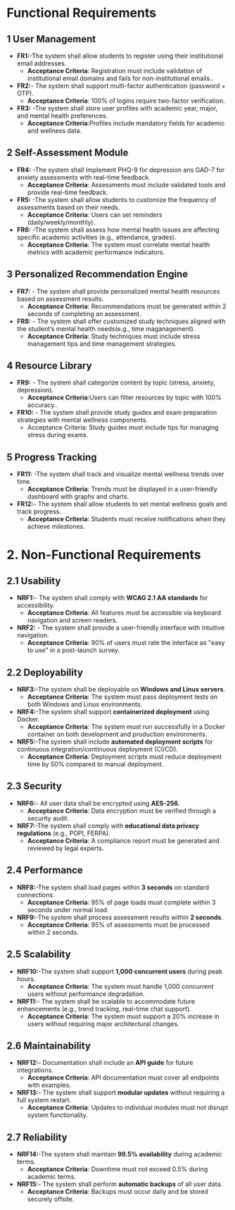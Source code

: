 # Functional Requirements

## 1 User Management
- **FR1:**-The system shall allow students to register using their institutional email addresses.
     - **Acceptance Criteria**: Registration must include validation of institutional email domains and fails for non-institutional emails..
- **FR2:**- The system shall support multi-factor authentication (password + OTP).
     - **Acceptance Criteria**: 100% of logins require two-factor verification.
- **FR3:** -The system shall store user profiles with academic year, major, and mental health preferences.
     - **Acceptance Criteria**:Profiles include mandatory fields for academic and wellness data.
## 2 Self-Assessment Module
- **FR4:** -The system shall implement PHQ-9 for depression ans GAD-7 for anxiety assessments with real-time feedback. 
   - **Acceptance Criteria**: Assessments must include validated tools and provide real-time feedback.
- **FR5:** -The system shall allow students to customize the frequency of assessments based on their needs.
   - **Acceptance Criteria**: Users can set reminders (daily/weekly/monthly).
- **FR6:** -The system shall assess how mental health issues are affecting specific academic activities (e.g., attendance, grades).
    - **Acceptance Criteria**: The system must correlate mental health metrics with academic performance indicators.

## 3 Personalized Recommendation Engine
- **FR7:** - The system shall provide personalized mental health resources based on assessment results.
   - **Acceptance Criteria**: Recommendations must be generated within 2 seconds of completing an assessment.
- **FR8:** - The system shall offer customized study techniques aligned with the student’s mental health needs(e.g., time maganagement).
   - **Acceptance Criteria**: Study techniques must include stress management tips and time management strategies.
## 4 Resource Library
- **FR9:** - The system shall categorize content by topic (stress, anxiety, depression).
    - **Acceptance Criteria**:Users can filter resources by topic with 100% accuracy..
- **FR10:** - The system shall provide study guides and exam preparation strategies with mental wellness components.
     - Acceptance Criteria: Study guides must include tips for managing stress during exams.
## 5 Progress Tracking
- **FR11:** -The system shall track and visualize mental wellness trends over time.
     - **Acceptance Criteria**: Trends must be displayed in a user-friendly dashboard with graphs and charts.
- **FR12:**- The system shall allow students to set mental wellness goals and track progress.
    - **Acceptance Criteria**: Students must receive notifications when they achieve milestones.

# 2. Non-Functional Requirements

## 2.1 Usability
- **NRF1:**- The system shall comply with **WCAG 2.1 AA standards** for accessibility.
   - **Acceptance Criteria**: All features must be accessible via keyboard navigation and screen readers.
- **NRF2:** - The system shall provide a user-friendly interface with intuitive navigation.
   - **Acceptance Criteria**: 90% of users must rate the interface as "easy to use" in a post-launch survey.
## 2.2 Deployability
- **NRF3:**-The system shall be deployable on **Windows and Linux servers**.
    - **Acceptance Criteria**: The system must pass deployment tests on both Windows and Linux environments.
- **NRF4:**-The system shall support **containerized deployment** using Docker.
    - **Acceptance Criteria**: The system must run successfully in a Docker container on both development and production environments.
- **NRF5:**-The system shall include **automated deployment scripts** for continuous integration/continuous deployment (CI/CD).
    - **Acceptance Criteria**: Deployment scripts must reduce deployment time by 50% compared to manual deployment.
## 2.3 Security
- **NRF6:**- All user data shall be encrypted using **AES-256**.
   - **Acceptance Criteria**: Data encryption must be verified through a security audit.
- **NRF7:**-The system shall comply with **educational data privacy regulations** (e.g., POPI, FERPA).
   - **Acceptance Criteria**: A compliance report must be generated and reviewed by legal experts.

## 2.4 Performance
- **NRF8:**-The system shall load pages within **3 seconds** on standard connections.
   - **Acceptance Criteria**: 95% of page loads must complete within 3 seconds under normal load.
- **NRF9:**-The system shall process assessment results within **2 seconds**.
   - **Acceptance Criteria**: 95% of assessments must be processed within 2 seconds.

## 2.5 Scalability
- **NRF10:**-The system shall support **1,000 concurrent users** during peak hours.
   - **Acceptance Criteria**: The system must handle 1,000 concurrent users without performance degradation.
- **NRF11:**- The system shall be scalable to accommodate future enhancements (e.g., trend tracking, real-time chat support).
     - **Acceptance Criteria**: The system must support a 20% increase in users without requiring major architectural changes.
## 2.6 Maintainability
- **NRF12:**- Documentation shall include an **API guide** for future integrations.
    - **Acceptance Criteria**: API documentation must cover all endpoints with examples.
- **NRF13:**- The system shall support **modular updates** without requiring a full system restart.
    - **Acceptance Criteria**: Updates to individual modules must not disrupt system functionality.
      
## 2.7 Reliability
- **NRF14:**-The system shall maintain **99.5% availability** during academic terms.
    - **Acceptance Criteria**: Downtime must not exceed 0.5% during academic terms.
- **NRF15:**- The system shall perform **automatic backups** of all user data.
    - **Acceptance Criteria**: Backups must occur daily and be stored securely offsite.





